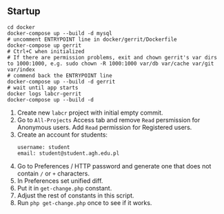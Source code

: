 ## Startup
```
cd docker
docker-compose up --build -d mysql
# uncomment ENTRYPOINT line in docker/gerrit/Dockerfile
docker-compose up gerrit
# Ctrl+C when initialized
# If there are permission problems, exit and chown gerrit's var dirs to 1000:1000, e.g. sudo chown -R 1000:1000 var/db var/cache var/git var/index
# commend back the ENTRYPOINT line
docker-compose up --build -d gerrit
# wait until app starts
docker logs labcr-gerrit
docker-compose up --build -d
```

1. Create new `labcr` project with initial empty commit.
1. Go to `All-Projects` Access tab and remove `Read` persmission for
   Anonymous users. Add `Read` permission for Registered users. 
1. Create an account for students:
    ```
    username: student
    email: student@student.agh.edu.pl
    ```
1. Go to Preferences / HTTP password and generate one that does not contain
`/` or `+` characters.
1. In Preferences set unified diff.
1. Put it in `get-change.php` constant.
1. Adjust the rest of constants in this script.
1. Run `php get-change.php` once to see if it works.
